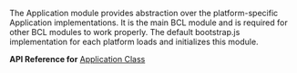 The Application module provides abstraction over the platform-specific Application implementations. 
It is the main BCL module and is required for other BCL modules to work properly. 
The default bootstrap.js implementation for each platform loads and initializes this module.

**API Reference for** [Application Class](https://docs.nativescript.org/api-reference/modules/_application_.html)